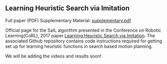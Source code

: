 ## Learning Heuristic Search via Imitation

Full paper (PDF)
Supplementary Material: [supplementary.pdf](pdfs/supplementary.pdf) 


Official page for the SaIL algorithm presented in the Conference on Robotic Learning(CoRL), 2017 paper [Learning Heuristic Search via Imitation](https://arxiv.org/pdf/1707.03034.pdf). The associated Github repository contains code instructions required for getting set up for learning heuristic functions in search based motion planning. 

We will be adding the videos and results soon!
